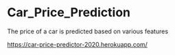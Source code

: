 # Car_Price_Prediction
The price of a car is predicted based on various features

https://car-price-predictor-2020.herokuapp.com/

